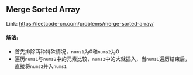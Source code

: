 ## Merge Sorted Array

Link: https://leetcode-cn.com/problems/merge-sorted-array/

#### 解法:

- 首先排除两种特殊情况，`nums1`为0和`nums2`为0
- 遍历`nums1`与`nums2`中的元素比较，`nums2`中的大就插入，当`nums1`遍历结束后，直接将`nums2`并入`nums1`

